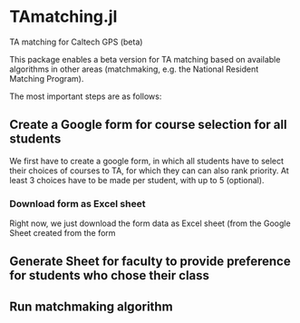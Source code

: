 # TAmatching.jl
TA matching for Caltech GPS (beta)

This package enables a beta version for TA matching based on available algorithms in other areas (matchmaking, e.g. the National Resident Matching Program).

The most important steps are as follows:

## Create a Google form for course selection for all students
We first have to create a google form, in which all students have to select their choices of courses to TA, for which they can can also rank priority. At least 3 choices have to be made per student, with up to 5 (optional). 

### Download form as Excel sheet
Right now, we just download the form data as Excel sheet (from the Google Sheet created from the form

## Generate Sheet for faculty to provide preference for students who chose their class

## Run matchmaking algorithm


